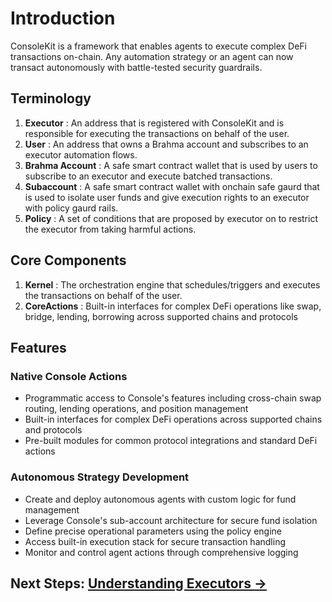 # Introduction

ConsoleKit is a framework that enables agents to execute complex DeFi transactions on-chain. Any automation strategy or  an agent can now transact autonomously with battle-tested security guardrails.

## Terminology
1. **Executor** : An address that is registered with ConsoleKit and is responsible for executing the transactions on behalf of the user.
2. **User** : An address that owns a Brahma account and subscribes to an executor automation flows.
3. **Brahma Account** : A safe smart contract wallet that is used by users to subscribe to an executor and execute batched transactions.
4. **Subaccount** : A safe smart contract wallet with onchain safe gaurd  that is used to isolate user funds and give execution rights to an executor with policy gaurd rails.
5. **Policy** : A set of conditions that are proposed by executor on  to restrict the executor from taking harmful actions.

## Core Components

1. **Kernel** : The orchestration engine that schedules/triggers and executes the transactions on behalf of the user.
2. **CoreActions** : Built-in interfaces for complex DeFi operations like swap, bridge, lending, borrowing across supported chains and protocols

## Features
### Native Console Actions

- Programmatic access to Console's features including cross-chain swap routing, lending operations, and position management
- Built-in interfaces for complex DeFi operations across supported chains and protocols
- Pre-built modules for common protocol integrations and standard DeFi actions

### Autonomous Strategy Development

- Create and deploy autonomous agents with custom logic for fund management
- Leverage Console's sub-account architecture for secure fund isolation
- Define precise operational parameters using the policy engine
- Access built-in execution stack for secure transaction handling
- Monitor and control agent actions through comprehensive logging


## Next Steps: [Understanding Executors →](./executor.md)
